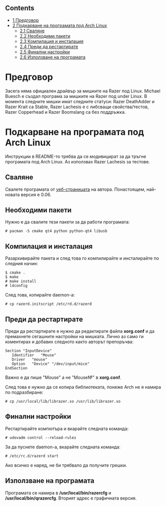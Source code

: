 ## Contents

*   [1 Предговор](#Предговор)
*   [2 Подкарване на програмата под Arch Linux](#Подкарване_на_програмата_под_Arch_Linux)
    *   [2.1 Сваляне](#Сваляне)
    *   [2.2 Необходими пакети](#Необходими_пакети)
    *   [2.3 Компилация и инсталация](#Компилация_и_инсталация)
    *   [2.4 Преди да рестартирате](#Преди_да_рестартирате)
    *   [2.5 Финални настройки](#Финални_настройки)
    *   [2.6 Използване на програмата](#Използване_на_програмата)

# Предговор

Засега няма официален драйвър за мишките на Razer под Linux. Michael Buesch е създал програма за мишките на Razer под under Linux. В момента следните мишки имат следните статуси: Razer DeathAdder и Razer Krait са Stable, Razer Lachesis е с либсващи свойства/тестов, Razer Copperhead и Razer Boomslang са без поддръжка.

# Подкарване на програмата под Arch Linux

Инструкции в README-то трябва да се модивицират за да тръгне програмата под Arch Linux. Аз използвах Razer Lachesis за тестове.

## Сваляне

Свалете програмата от [уеб-страницата](http://www.bu3sch.de/joomla/index.php/razer-nextgen-config-tool) на автора. Понастоящем, най-новата версия е 0.06.

## Необходими пакети

Нужно е да свалите тези пакети за да работи програмата:

```
# pacman -S cmake qt4 python python-qt4 libusb

```

## Компилация и инсталация

Разархивирайте пакета и след това го компилирайте и инсталирайте по следния начин:

```
$ cmake .
$ make
# make install
# ldconfig

```

След това, копирайте daemon-а:

```
# cp razerd.initscript /etc/rd.d/razerd

```

## Преди да рестартирате

Преди да рестартирате е нужно да редактирате файла **xorg.conf** и да премахнете сегашните настройки на мишката. Лично аз само ги коментирах и добавих следното както авторът препоръчва:

```
Section "InputDevice"
   Identifier	"Mouse"
   Driver	"mouse"
   Option	"Device" "/dev/input/mice"
EndSection

```

Важно е да пише "Mouse" а не "Mouse№" в **xorg.conf**.

След това е нужно да се копира библиотеката, понеже Arch не я намира по подразбиране:

```
# cp /usr/local/lib/librazer.so /usr/lib/librazer.so

```

## Финални настройки

Рестартирайте компютъра и вкарайте следната команда:

```
# udevadm control --reload-rules

```

За да пуснете daemon-а, вкарайте следната команда:

```
# /etc/rc.d/razerd start

```

Ако всичко е наред, не би трябвало да получите грешки.

## Използване на програмата

Програмата се намира в **/usr/local/bin/razercfg** и **/usr/local/bin/qrazercfg**. Вторият адрес е графичната версия.